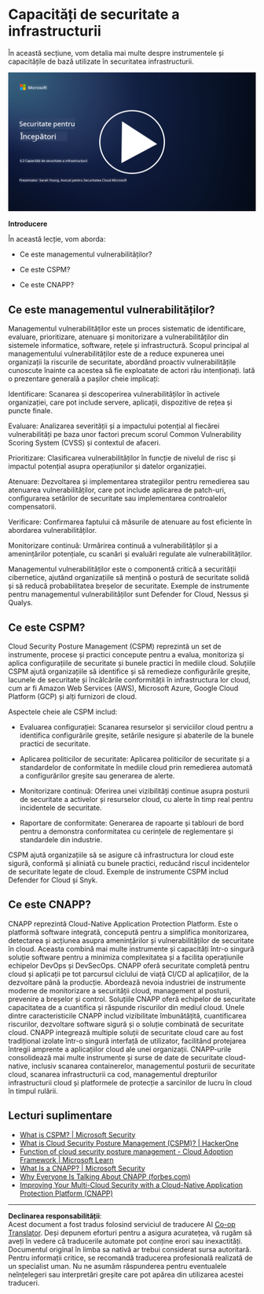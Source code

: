 <!--
CO_OP_TRANSLATOR_METADATA:
{
  "original_hash": "7d79ba0e7668b3bdae1fba7aa047f6c0",
  "translation_date": "2025-09-04T00:16:05+00:00",
  "source_file": "6.2 Infrastructure security capabilities.md",
  "language_code": "ro"
}
-->
# Capacități de securitate a infrastructurii

În această secțiune, vom detalia mai multe despre instrumentele și capacitățile de bază utilizate în securitatea infrastructurii.

[![Urmărește videoclipul](../../translated_images/6-2_placeholder.f7538e1d434bd1ef305625337af1f71c49c86582d6f2d5dbc0d349cae2086e01.ro.png)](https://learn-video.azurefd.net/vod/player?id=cc87bbae-0fea-4899-9f09-868724719b96)

**Introducere**

În această lecție, vom aborda:

- Ce este managementul vulnerabilităților?

- Ce este CSPM?

- Ce este CNAPP?

## Ce este managementul vulnerabilităților?

Managementul vulnerabilităților este un proces sistematic de identificare, evaluare, prioritizare, atenuare și monitorizare a vulnerabilităților din sistemele informatice, software, rețele și infrastructură. Scopul principal al managementului vulnerabilităților este de a reduce expunerea unei organizații la riscurile de securitate, abordând proactiv vulnerabilitățile cunoscute înainte ca acestea să fie exploatate de actori rău intenționați. Iată o prezentare generală a pașilor cheie implicați:

Identificare: Scanarea și descoperirea vulnerabilităților în activele organizației, care pot include servere, aplicații, dispozitive de rețea și puncte finale.

Evaluare: Analizarea severității și a impactului potențial al fiecărei vulnerabilități pe baza unor factori precum scorul Common Vulnerability Scoring System (CVSS) și contextul de afaceri.

Prioritizare: Clasificarea vulnerabilităților în funcție de nivelul de risc și impactul potențial asupra operațiunilor și datelor organizației.

Atenuare: Dezvoltarea și implementarea strategiilor pentru remedierea sau atenuarea vulnerabilităților, care pot include aplicarea de patch-uri, configurarea setărilor de securitate sau implementarea controalelor compensatorii.

Verificare: Confirmarea faptului că măsurile de atenuare au fost eficiente în abordarea vulnerabilităților.

Monitorizare continuă: Urmărirea continuă a vulnerabilităților și a amenințărilor potențiale, cu scanări și evaluări regulate ale vulnerabilităților.

Managementul vulnerabilităților este o componentă critică a securității cibernetice, ajutând organizațiile să mențină o postură de securitate solidă și să reducă probabilitatea breșelor de securitate. Exemple de instrumente pentru managementul vulnerabilităților sunt Defender for Cloud, Nessus și Qualys.

## Ce este CSPM?

Cloud Security Posture Management (CSPM) reprezintă un set de instrumente, procese și practici concepute pentru a evalua, monitoriza și aplica configurațiile de securitate și bunele practici în mediile cloud. Soluțiile CSPM ajută organizațiile să identifice și să remedieze configurările greșite, lacunele de securitate și încălcările conformității în infrastructura lor cloud, cum ar fi Amazon Web Services (AWS), Microsoft Azure, Google Cloud Platform (GCP) și alți furnizori de cloud.

Aspectele cheie ale CSPM includ:

- Evaluarea configurației: Scanarea resurselor și serviciilor cloud pentru a identifica configurările greșite, setările nesigure și abaterile de la bunele practici de securitate.

- Aplicarea politicilor de securitate: Aplicarea politicilor de securitate și a standardelor de conformitate în mediile cloud prin remedierea automată a configurărilor greșite sau generarea de alerte.

- Monitorizare continuă: Oferirea unei vizibilități continue asupra posturii de securitate a activelor și resurselor cloud, cu alerte în timp real pentru incidentele de securitate.

- Raportare de conformitate: Generarea de rapoarte și tablouri de bord pentru a demonstra conformitatea cu cerințele de reglementare și standardele din industrie.

CSPM ajută organizațiile să se asigure că infrastructura lor cloud este sigură, conformă și aliniată cu bunele practici, reducând riscul incidentelor de securitate legate de cloud. Exemple de instrumente CSPM includ Defender for Cloud și Snyk.

## Ce este CNAPP?

CNAPP reprezintă Cloud-Native Application Protection Platform. Este o platformă software integrată, concepută pentru a simplifica monitorizarea, detectarea și acțiunea asupra amenințărilor și vulnerabilităților de securitate în cloud. Aceasta combină mai multe instrumente și capacități într-o singură soluție software pentru a minimiza complexitatea și a facilita operațiunile echipelor DevOps și DevSecOps. CNAPP oferă securitate completă pentru cloud și aplicații pe tot parcursul ciclului de viață CI/CD al aplicațiilor, de la dezvoltare până la producție. Abordează nevoia industriei de instrumente moderne de monitorizare a securității cloud, management al posturii, prevenire a breșelor și control. Soluțiile CNAPP oferă echipelor de securitate capacitatea de a cuantifica și răspunde riscurilor din mediul cloud. Unele dintre caracteristicile CNAPP includ vizibilitate îmbunătățită, cuantificarea riscurilor, dezvoltare software sigură și o soluție combinată de securitate cloud. CNAPP integrează multiple soluții de securitate cloud care au fost tradițional izolate într-o singură interfață de utilizator, facilitând protejarea întregii amprente a aplicațiilor cloud ale unei organizații. CNAPP-urile consolidează mai multe instrumente și surse de date de securitate cloud-native, inclusiv scanarea containerelor, managementul posturii de securitate cloud, scanarea infrastructurii ca cod, managementul drepturilor infrastructurii cloud și platformele de protecție a sarcinilor de lucru în cloud în timpul rulării.

## Lecturi suplimentare
- [What is CSPM? | Microsoft Security](https://www.microsoft.com/security/business/security-101/what-is-cspm?WT.mc_id=academic-96948-sayoung)
- [What is Cloud Security Posture Management (CSPM)? | HackerOne](https://www.hackerone.com/knowledge-center/what-cloud-security-posture-management)
- [Function of cloud security posture management - Cloud Adoption Framework | Microsoft Learn](https://learn.microsoft.com/azure/cloud-adoption-framework/organize/cloud-security-posture-management?WT.mc_id=academic-96948-sayoung)
- [What Is a CNAPP? | Microsoft Security](https://www.microsoft.com/security/business/security-101/what-is-cnapp?WT.mc_id=academic-96948-sayoung)
- [Why Everyone Is Talking About CNAPP (forbes.com)](https://www.forbes.com/sites/forbestechcouncil/2021/12/10/why-everyone-is-talking-about-cnapp/?sh=567275ca1549)
- [Improving Your Multi-Cloud Security with a Cloud-Native Application Protection Platform (CNAPP)](https://www.youtube.com/watch?v=5w42kQ_QjZg&t=212s)

---

**Declinarea responsabilității**:  
Acest document a fost tradus folosind serviciul de traducere AI [Co-op Translator](https://github.com/Azure/co-op-translator). Deși depunem eforturi pentru a asigura acuratețea, vă rugăm să aveți în vedere că traducerile automate pot conține erori sau inexactități. Documentul original în limba sa nativă ar trebui considerat sursa autoritară. Pentru informații critice, se recomandă traducerea profesională realizată de un specialist uman. Nu ne asumăm răspunderea pentru eventualele neînțelegeri sau interpretări greșite care pot apărea din utilizarea acestei traduceri.